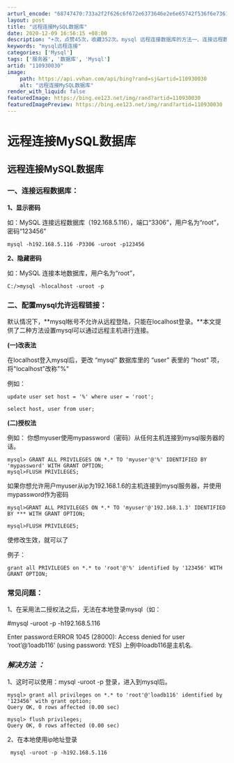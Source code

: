 ```yaml
---
arturl_encode: "68747470:733a2f2f626c6f672e6373646e2e6e65742f536f6e7361792f:61727469636c652f64657461696c732f313130393330303330"
layout: post
title: "远程连接MySQL数据库"
date: 2020-12-09 16:56:15 +08:00
description: "+次，点赞45次，收藏352次。mysql 远程连接数据库的方法一、连接远程数据库：1、显示密码如："
keywords: "mysql远程连接"
categories: ['Mysql']
tags: ['服务器', '数据库', 'Mysql']
artid: "110930030"
image:
    path: https://api.vvhan.com/api/bing?rand=sj&artid=110930030
    alt: "远程连接MySQL数据库"
render_with_liquid: false
featuredImage: https://bing.ee123.net/img/rand?artid=110930030
featuredImagePreview: https://bing.ee123.net/img/rand?artid=110930030
---
```


# 远程连接MySQL数据库

## 远程连接MySQL数据库

### **一、连接远程数据库：**

**1、显示密码**

如：MySQL 连接远程数据库（192.168.5.116），端口“3306”，用户名为“root”，密码“123456”

```shell
mysql -h192.168.5.116 -P3306 -uroot -p123456

```

**2、隐藏密码**

如：MySQL 连接本地数据库，用户名为“root”，

```shell
C:/>mysql -hlocalhost -uroot -p

```

### **二、配置mysql允许远程链接：**

默认情况下，\*\*mysql帐号不允许从远程登陆，只能在localhost登录。\*\*本文提供了二种方法设置mysql可以通过远程主机进行连接。

**(一)改表法**

在localhost登入mysql后，更改 “mysql” 数据库里的 “user” 表里的 “host” 项，将"localhost"改称"%"

例如：

```mysql
update user set host = '%' where user = 'root';

select host, user from user;

```

**(二)授权法**

例如： 你想myuser使用mypassword（密码）从任何主机连接到mysql服务器的话。

```shell
mysql> GRANT ALL PRIVILEGES ON *.* TO 'myuser'@'%' IDENTIFIED BY 'mypassword' WITH GRANT OPTION;
mysql>FLUSH PRIVILEGES;

```

如果你想允许用户myuser从ip为192.168.1.6的主机连接到mysql服务器，并使用mypassword作为密码

```shell
mysql>GRANT ALL PRIVILEGES ON *.* TO 'myuser'@'192.168.1.3' IDENTIFIED BY *** WITH GRANT OPTION;

mysql>FLUSH PRIVILEGES;

```

使修改生效，就可以了

例子：

```mysql
grant all PRIVILEGES on *.* to 'root'@'%' identified by '123456' WITH GRANT OPTION;

```

### **常见问题：**

1、在采用法二授权法之后，无法在本地登录mysql（如：

#mysql -uroot -p -h192.168.5.116

Enter password:ERROR 1045 (28000): Access denied for user ‘root’@‘loadb116’ (using password: YES) 上例中loadb116是主机名.

### ***解决方法** ：*

1、这时可以使用：mysql -uroot -p 登录，进入到mysql后。

```shell
mysql> grant all privileges on *.* to 'root'@'loadb116' identified by '123456' with grant option;
Query OK, 0 rows affected (0.00 sec)

mysql> flush privileges;
Query OK, 0 rows affected (0.00 sec)

```

2、在本地使用ip地址登录

```mysql
 mysql -uroot -p -h192.168.5.116

```